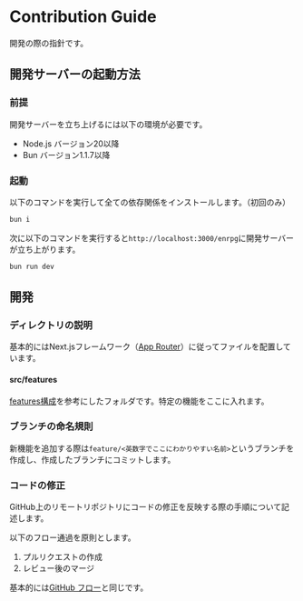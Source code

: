 # Contribution Guide

開発の際の指針です。

## 開発サーバーの起動方法

### 前提

開発サーバーを立ち上げるには以下の環境が必要です。

- Node.js バージョン20以降
- Bun バージョン1.1.7以降

### 起動

以下のコマンドを実行して全ての依存関係をインストールします。（初回のみ）

```sh
bun i
```

次に以下のコマンドを実行すると`http://localhost:3000/enrpg`に開発サーバーが立ち上がります。

```sh
bun run dev
```

## 開発

### ディレクトリの説明

基本的にはNext.jsフレームワーク（[App Router](https://nextjs.org/docs/app/building-your-application/routing)）に従ってファイルを配置しています。

#### src/features

[features構成](https://zenn.dev/yodaka/articles/eca2d4bf552aeb)を参考にしたフォルダです。特定の機能をここに入れます。

### ブランチの命名規則

新機能を追加する際は`feature/<英数字でここにわかりやすい名前>`というブランチを作成し、作成したブランチにコミットします。

### コードの修正

GitHub上のリモートリポジトリにコードの修正を反映する際の手順について記述します。

以下のフロー通過を原則とします。

1. プルリクエストの作成
2. レビュー後のマージ

基本的には[GitHub フロー](https://docs.github.com/ja/get-started/using-github/github-flow)と同じです。
